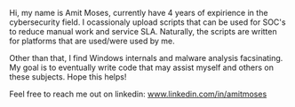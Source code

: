Hi, my name is Amit Moses, currently have 4 years of expirience in the cybersecurity field.
I ocassionaly upload scripts that can be used for SOC's to reduce manual work and service SLA.
Naturally, the scripts are written for platforms that are used/were used by me.

Other than that, I find Windows internals and malware analysis facsinating.
My goal is to eventually write code that may assist myself and others on these subjects.
Hope this helps!

Feel free to reach me out on linkedin: www.linkedin.com/in/amitmoses




<!---
wh1teone/wh1teone is a ✨ special ✨ repository because its `README.md` (this file) appears on your GitHub profile.
You can click the Preview link to take a look at your changes.
--->
